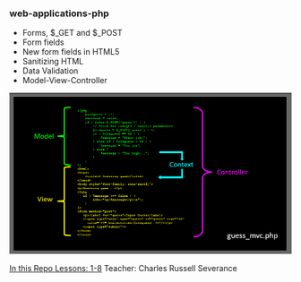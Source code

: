 ### web-applications-php
- Forms, $_GET and $_POST
- Form fields
- New form fields in HTML5
- Sanitizing HTML
- Data Validation
- Model-View-Controller

![](https://github.com/lindangulopez/DrCHUCK-PHP/blob/main/MVC.png?raw=true)

[In this Repo Lessons: 1-8](https://www.wa4e.com/lessons)
Teacher: Charles Russell Severance
